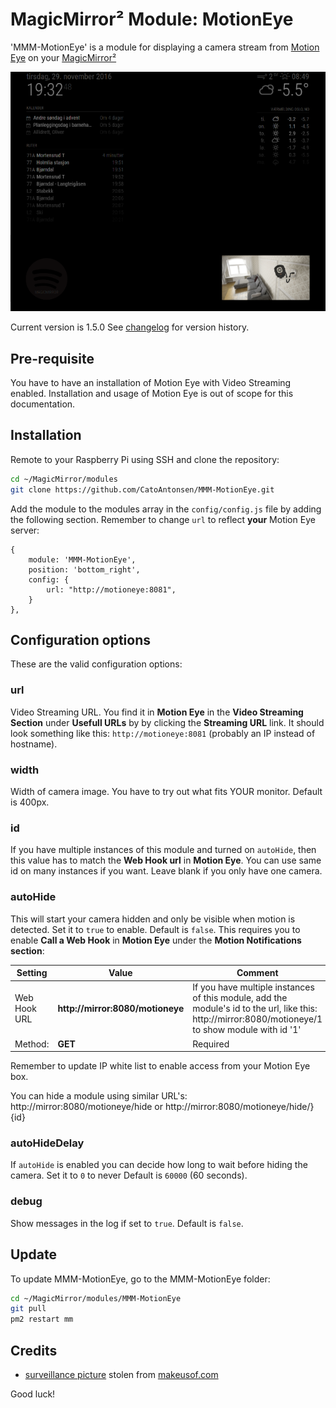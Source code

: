 # MagicMirror² Module: MotionEye
'MMM-MotionEye' is a module for displaying a camera stream from [Motion Eye](https://github.com/ccrisan/motioneye) on your [MagicMirror²](https://magicmirror.builders/)

![Example](example.png) 

Current version is 1.5.0 See [changelog](CHANGELOG.md "Version history") for version history.

## Pre-requisite

You have to have an installation of Motion Eye with Video Streaming enabled. Installation and usage of Motion Eye is out of scope for this documentation.

## Installation

Remote to your Raspberry Pi using SSH and clone the repository:

````bash
cd ~/MagicMirror/modules
git clone https://github.com/CatoAntonsen/MMM-MotionEye.git
````

Add the module to the modules array in the `config/config.js` file by adding the following section. Remember to change `url` to reflect **your** Motion Eye server:
```
{
	module: 'MMM-MotionEye',
	position: 'bottom_right',
	config: {
		url: "http://motioneye:8081",
	}
},
```

## Configuration options

These are the valid configuration options:

### **url**
Video Streaming URL. You find it in **Motion Eye** in the **Video Streaming Section** under **Usefull URLs** by by clicking the **Streaming URL** link.
It should look something like this: `http://motioneye:8081` (probably an IP instead of hostname).

### **width**
Width of camera image. You have to try out what fits YOUR monitor.
Default is 400px.

### **id**
If you have multiple instances of this module and turned on `autoHide`, then this value has to match the **Web Hook url** in **Motion Eye**.
You can use same id on many instances if you want. 
Leave blank if you only have one camera.

### **autoHide**
This will start your camera hidden and only be visible when motion is detected. Set it to `true` to enable. Default is `false`.
This requires you to enable **Call a Web Hook** in **Motion Eye** under the **Motion Notifications section**: 

Setting | Value | Comment
---|---|---
Web Hook URL | **http://mirror:8080/motioneye** | If you have multiple instances of this module, add the module's id to the url, like this: http://mirror:8080/motioneye/1 to show module with id '1'  |
Method: | **GET** | Required |

Remember to update IP white list to enable access from your Motion Eye box.

You can hide a module using similar URL's: http://mirror:8080/motioneye/hide or http://mirror:8080/motioneye/hide/}{id}

### **autoHideDelay**
If `autoHide` is enabled you can decide how long to wait before hiding the camera. Set it to `0` to never
Default is `60000` (60 seconds).

### **debug**
Show messages in the log if set to `true`. Default is `false`.

## Update

To update MMM-MotionEye, go to the MMM-MotionEye folder:
````bash
cd ~/MagicMirror/modules/MMM-MotionEye
git pull
pm2 restart mm
````


## Credits

- [surveillance  picture](http://cdn.makeuseof.com/wp-content/uploads/2015/06/creative-security-camera-intro-670x335.jpg?004f0d) stolen from [makeusof.com](http://www.makeuseof.com/)

Good luck!
